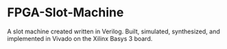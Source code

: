 # FPGA-Slot-Machine
A slot machine created written in Verilog. Built, simulated, synthesized, and implemented in Vivado on the Xilinx Basys 3 board.
